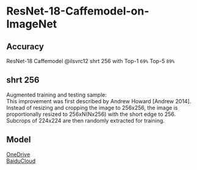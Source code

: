 # ResNet-18-Caffemodel-on-ImageNet
## Accuracy
ResNet-18 Caffemodel @ilsvrc12 shrt 256 with Top-1 `69%` Top-5 `89%`<br>

## shrt 256
Augmented training and testing sample:  
This improvement was first described by Andrew Howard [Andrew 2014]. Instead of resizing and cropping the image to 256x256, the image is proportionally resized to 256xN(Nx256) with the short edge to 256. Subcrops of 224x224 are then randomly extracted for training. 

## Model
[OneDrive](https://1drv.ms/u/s!Av1MQK8mV3J8btF8hWlK9D8LGrk)<br>
[BaiduCloud](http://pan.baidu.com/s/1jI5LeQy)


